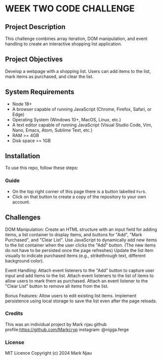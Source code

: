 # WEEK TWO CODE CHALLENGE

## Project Description
This challenge combines array iteration, DOM manipulation, and event handling to create an interactive shopping list application.

## Project Objectives
Develop a webpage with a shopping list. Users can add items to the list, mark items as purchased, and clear the list.

## System Requirements
- Node 18+
- A browser capable of running JavaScript (Chrome, Firefox, Safari, or Edge)
- Operating System (Windows 10+, MacOS, Linux, etc.)
- A text editor capable of running JavaScript (Visual Studio Code, Vim, Nano, Emacs, Atom, Sublime Text, etc.)
- RAM >= 4GB
- Disk space >= 1GB

## Installation
To use this repo, follow these steps:
### Guide
- On the top right corner of this page there is a button labelled `Fork`.
- Click on that button to create a copy of the repository to your own account.

## Challenges
DOM Manipulation:
Create an HTML structure with an input field for adding items, a list container to display items, and buttons for "Add", "Mark Purchased", and "Clear List".
Use JavaScript to dynamically add new items to the list container when the user clicks the "Add" button. (The new items do not have to be persisted once the page refreshes)
Update the list item visually to indicate purchased items (e.g., strikethrough text, different background color).

Event Handling:
Attach event listeners to the "Add" button to capture user input and add items to the list.
Attach event listeners to the list of items to allow users to mark them as purchased.
Attach an event listener to the "Clear List" button to remove all items from the list.
 

Bonus Features:
Allow users to edit existing list items.
Implement persistence using local storage to save the list even after the page reloads.

### Credits
This was an individual project by Mark njau
github profile:https://github.com/Markcryp
instagram: @nigga.ferge
### License
MIT Licence Copyright (c) 2024 Mark Njau